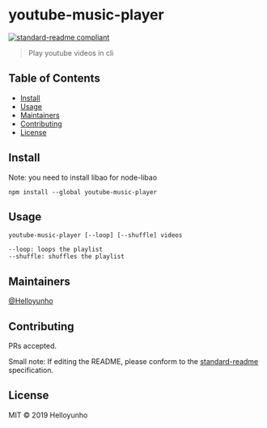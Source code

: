 # youtube-music-player

[![standard-readme compliant](https://img.shields.io/badge/standard--readme-OK-green.svg?style=flat-square)](https://github.com/RichardLitt/standard-readme)

> Play youtube videos in cli

## Table of Contents

- [Install](#install)
- [Usage](#usage)
- [Maintainers](#maintainers)
- [Contributing](#contributing)
- [License](#license)

## Install

Note: you need to install libao for node-libao

```
npm install --global youtube-music-player
```

## Usage

```
youtube-music-player [--loop] [--shuffle] videos

--loop: loops the playlist
--shuffle: shuffles the playlist

```

## Maintainers

[@Helloyunho](https://github.com/Helloyunho)

## Contributing

PRs accepted.

Small note: If editing the README, please conform to the [standard-readme](https://github.com/RichardLitt/standard-readme) specification.

## License

MIT © 2019 Helloyunho
